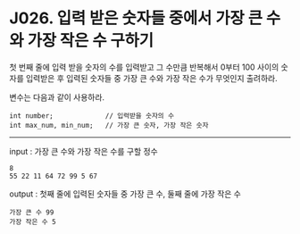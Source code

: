 # J026. 입력 받은 숫자들 중에서 가장 큰 수와 가장 작은 수 구하기
첫 번째 줄에 입력 받을 숫자의 수를 입력받고 그 수만큼 반복해서 0부터 100 사이의 숫자를 입력받은 후 입력된 숫자들 중 가장 큰 수와 가장 작은 수가 무엇인지 출려하라.


변수는 다음과 같이 사용하라.
```
int number;             // 입력받을 숫자의 수
int max_num, min_num;   // 가장 큰 숫자, 가장 작은 숫자
```

---

input : 가장 큰 수와 가장 작은 수를 구할 정수
```
8
55 22 11 64 72 99 5 67
```
output : 첫째 줄에 입력된 숫자들 중 가장 큰 수, 둘째 줄에 가장 작은 수
```
가장 큰 수 99
가장 작은 수 5
```